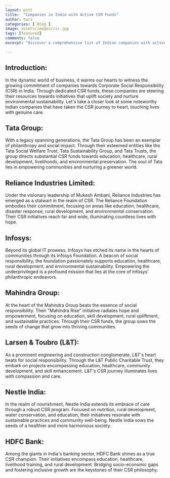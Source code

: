 ```yaml
---
layout: post
title:  "Companies in India with Active CSR Funds"
author: hari
categories: [ Blog ]
image: assets/images/csr.jpg
tags: [featured]
comments: false
excerpt: "Discover a comprehensive list of Indian companies with active CSR funds, driving social impact and making a difference in society. From renowned conglomerates like Tata Group and Reliance Industries to IT giants such as Infosys and Wipro, explore how these companies are channeling their CSR funds into education, healthcare, rural development, and environmental sustainability. Witness the transformative power of corporate social responsibility in shaping a brighter and more inclusive future for India."

---
```


## Introduction:

In the dynamic world of business, it warms our hearts to witness the growing commitment of companies towards Corporate Social Responsibility (CSR) in India. Through dedicated CSR funds, these companies are steering their resources towards initiatives that uplift society and nurture environmental sustainability. Let's take a closer look at some noteworthy Indian companies that have taken the CSR journey to heart, touching lives with genuine care.

## Tata Group:
With a legacy spanning generations, the Tata Group has been an exemplar of philanthropy and social impact. Through their esteemed entities like the Tata Social Welfare Trust, Tata Sustainability Group, and Tata Trusts, the group directs substantial CSR funds towards education, healthcare, rural development, livelihoods, and environmental preservation. The soul of Tata lies in empowering communities and nurturing a greener world.

## Reliance Industries Limited:
Under the visionary leadership of Mukesh Ambani, Reliance Industries has emerged as a stalwart in the realm of CSR. The Reliance Foundation embodies their commitment, focusing on areas like education, healthcare, disaster response, rural development, and environmental conservation. Their CSR initiatives reach far and wide, illuminating countless lives with hope.

## Infosys:
Beyond its global IT prowess, Infosys has etched its name in the hearts of communities through its Infosys Foundation. A beacon of social responsibility, the foundation passionately supports education, healthcare, rural development, and environmental sustainability. Empowering the underprivileged is a profound mission that lies at the core of Infosys' philanthropic endeavors.

## Mahindra Group:
At the heart of the Mahindra Group beats the essence of social responsibility. Their "Mahindra Rise" initiative radiates hope and empowerment, focusing on education, skill development, rural upliftment, and sustainable practices. Through their CSR funds, the group sows the seeds of change that grow into thriving communities.

## Larsen & Toubro (L&T):
As a prominent engineering and construction conglomerate, L&T's heart beats for social responsibility. Through the L&T Public Charitable Trust, they embark on projects encompassing education, healthcare, community development, and skill enhancement. L&T's CSR journey illuminates lives with compassion and care.

## Nestle India:
In the realm of nourishment, Nestle India extends its embrace of care through a robust CSR program. Focused on nutrition, rural development, water conservation, and education, their initiatives resonate with sustainable practices and community well-being. Nestle India sows the seeds of a healthier and more harmonious society.

## HDFC Bank:
Among the giants in India's banking sector, HDFC Bank shines as a true CSR champion. Their initiatives encompass education, healthcare, livelihood training, and rural development. Bridging socio-economic gaps and fostering inclusive growth are the keystones of their CSR philosophy.

